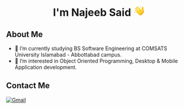 # <div align="center">I'm **Najeeb Said** <img src="resources\wavingIcon.png" height="30px"> </div>
## About Me
- 🌱 I’m currently studying BS Software Engineering at COMSATS University Islamabad - Abbottabad campus.
- 👀 I’m interested in Object Oriented Programming, Desktop & Mobile Application development.

## Contact Me
<a href="https://mail.google.com/mail/?extsrc=mailto&mailto:tcanjb%40gmail.com" target="_blank"><img src="https://img.shields.io/badge/Gmail-D14836?style=for-the-badge&logo=gmail&logoColor=white" alt="Gmail"></a>
